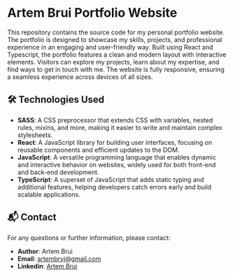 # Artem Brui Portfolio Website

This repository contains the source code for my personal portfolio website. The portfolio is designed to showcase my skills, projects, and professional experience in an engaging and user-friendly way. Built using React and Typescript, the portfolio features a clean and modern layout with interactive elements. Visitors can explore my projects, learn about my expertise, and find ways to get in touch with me. The website is fully responsive, ensuring a seamless experience across devices of all sizes.

## 🛠 Technologies Used

- **SASS**: A CSS preprocessor that extends CSS with variables, nested rules, mixins, and more, making it easier to write and maintain complex stylesheets.
- **React**: A JavaScript library for building user interfaces, focusing on reusable components and efficient updates to the DOM.
- **JavaScript**: A versatile programming language that enables dynamic and interactive behavior on websites, widely used for both front-end and back-end development.
- **TypeScript**: A superset of JavaScript that adds static typing and additional features, helping developers catch errors early and build scalable applications.



## 📬 Contact

For any questions or further information, please contact:

- **Author**: Artem Brui
- **Email**: [artembryj@gmail.com](mailto:artembryj@gmail.com)
- **Linkedin**: [Artem Brui](https://www.linkedin.com/in/artem-brui-563252288/)

